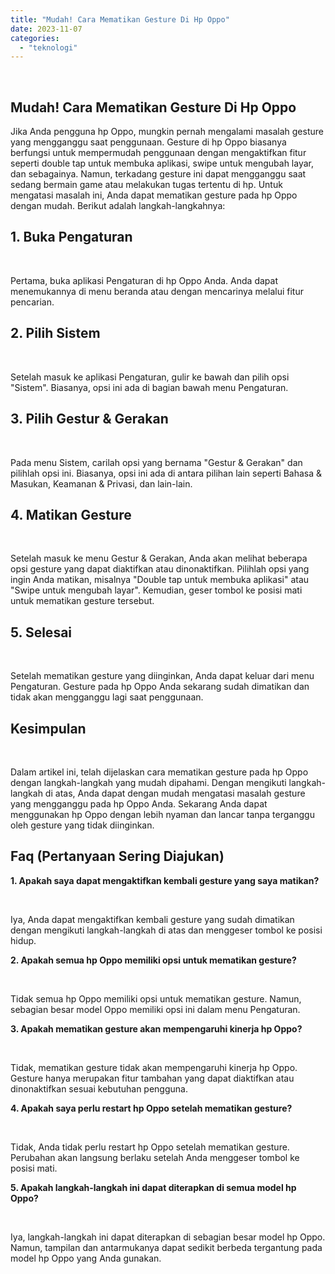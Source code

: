 ```yaml
---
title: "Mudah! Cara Mematikan Gesture Di Hp Oppo"
date: 2023-11-07
categories: 
  - "teknologi"
---
```


 

## Mudah! Cara Mematikan Gesture Di Hp Oppo

Jika Anda pengguna hp Oppo, mungkin pernah mengalami masalah gesture yang mengganggu saat penggunaan. Gesture di hp Oppo biasanya berfungsi untuk mempermudah penggunaan dengan mengaktifkan fitur seperti double tap untuk membuka aplikasi, swipe untuk mengubah layar, dan sebagainya. Namun, terkadang gesture ini dapat mengganggu saat sedang bermain game atau melakukan tugas tertentu di hp. Untuk mengatasi masalah ini, Anda dapat mematikan gesture pada hp Oppo dengan mudah. Berikut adalah langkah-langkahnya:

## 1\. Buka Pengaturan

 

Pertama, buka aplikasi Pengaturan di hp Oppo Anda. Anda dapat menemukannya di menu beranda atau dengan mencarinya melalui fitur pencarian.

## 2\. Pilih Sistem

 

Setelah masuk ke aplikasi Pengaturan, gulir ke bawah dan pilih opsi "Sistem". Biasanya, opsi ini ada di bagian bawah menu Pengaturan.

## 3\. Pilih Gestur & Gerakan

 

Pada menu Sistem, carilah opsi yang bernama "Gestur & Gerakan" dan pilihlah opsi ini. Biasanya, opsi ini ada di antara pilihan lain seperti Bahasa & Masukan, Keamanan & Privasi, dan lain-lain.

## 4\. Matikan Gesture

 

Setelah masuk ke menu Gestur & Gerakan, Anda akan melihat beberapa opsi gesture yang dapat diaktifkan atau dinonaktifkan. Pilihlah opsi yang ingin Anda matikan, misalnya "Double tap untuk membuka aplikasi" atau "Swipe untuk mengubah layar". Kemudian, geser tombol ke posisi mati untuk mematikan gesture tersebut.

## 5\. Selesai

 

Setelah mematikan gesture yang diinginkan, Anda dapat keluar dari menu Pengaturan. Gesture pada hp Oppo Anda sekarang sudah dimatikan dan tidak akan mengganggu lagi saat penggunaan.

## Kesimpulan

 

Dalam artikel ini, telah dijelaskan cara mematikan gesture pada hp Oppo dengan langkah-langkah yang mudah dipahami. Dengan mengikuti langkah-langkah di atas, Anda dapat dengan mudah mengatasi masalah gesture yang mengganggu pada hp Oppo Anda. Sekarang Anda dapat menggunakan hp Oppo dengan lebih nyaman dan lancar tanpa terganggu oleh gesture yang tidak diinginkan.

## Faq (Pertanyaan Sering Diajukan)

**1\. Apakah saya dapat mengaktifkan kembali gesture yang saya matikan?**

 

Iya, Anda dapat mengaktifkan kembali gesture yang sudah dimatikan dengan mengikuti langkah-langkah di atas dan menggeser tombol ke posisi hidup.

**2\. Apakah semua hp Oppo memiliki opsi untuk mematikan gesture?**

 

Tidak semua hp Oppo memiliki opsi untuk mematikan gesture. Namun, sebagian besar model Oppo memiliki opsi ini dalam menu Pengaturan.

**3\. Apakah mematikan gesture akan mempengaruhi kinerja hp Oppo?**

 

Tidak, mematikan gesture tidak akan mempengaruhi kinerja hp Oppo. Gesture hanya merupakan fitur tambahan yang dapat diaktifkan atau dinonaktifkan sesuai kebutuhan pengguna.

**4\. Apakah saya perlu restart hp Oppo setelah mematikan gesture?**

 

Tidak, Anda tidak perlu restart hp Oppo setelah mematikan gesture. Perubahan akan langsung berlaku setelah Anda menggeser tombol ke posisi mati.

**5\. Apakah langkah-langkah ini dapat diterapkan di semua model hp Oppo?**

 

Iya, langkah-langkah ini dapat diterapkan di sebagian besar model hp Oppo. Namun, tampilan dan antarmukanya dapat sedikit berbeda tergantung pada model hp Oppo yang Anda gunakan.
